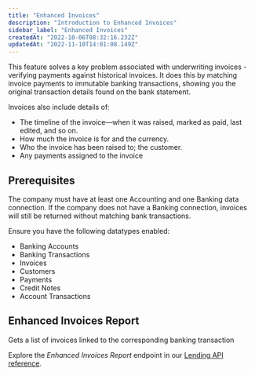 ```yaml
---
title: "Enhanced Invoices"
description: "Introduction to Enhanced Invoices"
sidebar_label: "Enhanced Invoices"
createdAt: "2022-10-06T08:32:16.232Z"
updatedAt: "2022-11-10T14:01:08.149Z"
---
```


This feature solves a key problem associated with underwriting invoices - verifying payments against historical invoices. It does this by matching invoice payments to immutable banking transactions, showing you the original transaction details found on the bank statement.

Invoices also include details of:
- The timeline of the invoice—when it was raised, marked as paid, last edited, and so on.
- How much the invoice is for and the currency.
- Who the invoice has been raised to; the customer.
- Any payments assigned to the invoice

## Prerequisites

The company must have at least one Accounting and one Banking data connection. If the company does not have a Banking connection, invoices will still be returned without matching bank transactions.

Ensure you have the following datatypes enabled:
- Banking Accounts
- Banking Transactions
- Invoices
- Customers
- Payments
- Credit Notes
- Account Transactions

## Enhanced Invoices Report

Gets a list of invoices linked to the corresponding banking transaction

Explore the _Enhanced Invoices Report_ endpoint in our [Lending API reference](/lending-api#/operations/get-enhanced-invoices-report).
